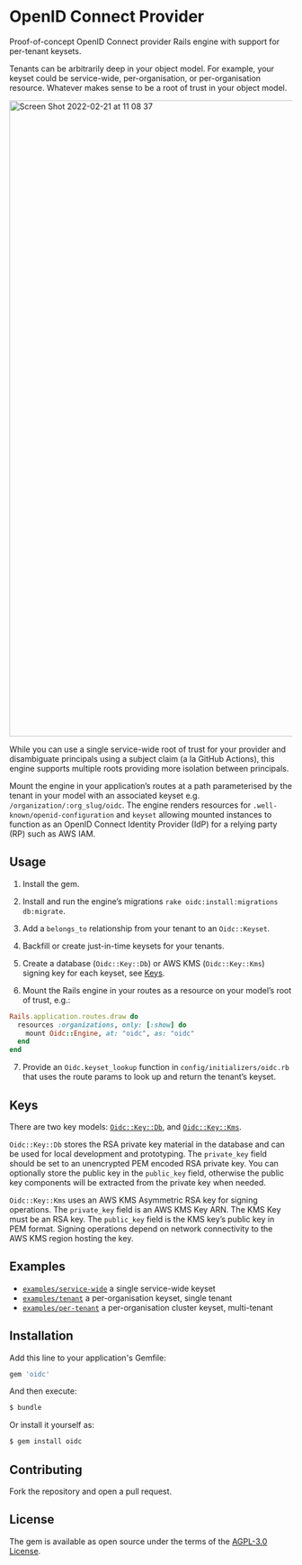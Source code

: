 # OpenID Connect Provider

Proof-of-concept OpenID Connect provider Rails engine with support for
per-tenant keysets.

Tenants can be arbitrarily deep in your object model. For example, your keyset
could be service-wide, per-organisation, or per-organisation resource. Whatever
makes sense to be a root of trust in your object model.

<img width="1129" alt="Screen Shot 2022-02-21 at 11 08 37" src="https://user-images.githubusercontent.com/22101/154870621-178cc98c-e83a-44b9-9877-2d124e5efefa.png">

While you can use a single service-wide root of trust for your provider and
disambiguate principals using a subject claim (a la GitHub Actions), this engine
supports multiple roots providing more isolation between principals.

Mount the engine in your application’s routes at a path parameterised by the
tenant in your model with an associated keyset e.g. `/organization/:org_slug/oidc`.
The engine renders resources for `.well-known/openid-configuration` and `keyset`
allowing mounted instances to function as an OpenID Connect Identity Provider (IdP)
for a relying party (RP) such as AWS IAM.

## Usage

1. Install the gem.
2. Install and run the engine’s migrations `rake oidc:install:migrations db:migrate`.
3. Add a `belongs_to` relationship from your tenant to an `Oidc::Keyset`.
4. Backfill or create just-in-time keysets for your tenants.
5. Create a database (`Oidc::Key::Db`) or AWS KMS (`Oidc::Key::Kms`) signing key
for each keyset, see [Keys](#keys).

6. Mount the Rails engine in your routes as a resource on your model’s root of
trust, e.g.:

```ruby
Rails.application.routes.draw do
  resources :organizations, only: [:show] do
    mount Oidc::Engine, at: "oidc", as: "oidc"
  end
end
```

7. Provide an `Oidc.keyset_lookup` function in `config/initializers/oidc.rb`
that uses the route params to look up and return the tenant’s keyset.

## Keys

There are two key models: [`Oidc::Key::Db`](app/models/oidc/key/db.rb), and
[`Oidc::Key::Kms`](app/models/oidc/key/kms.rb).

`Oidc::Key::Db` stores the RSA private key material in the database and can be
used for local development and prototyping. The `private_key` field should be
set to an unencrypted PEM encoded RSA private key. You can optionally store the
public key in the `public_key` field, otherwise the public key components will
be extracted from the private key when needed.

`Oidc::Key::Kms` uses an AWS KMS Asymmetric RSA key for signing operations. The
`private_key` field is an AWS KMS Key ARN. The KMS Key must be an RSA key. The
`public_key` field is the KMS key’s public key in PEM format. Signing operations
depend on network connectivity to the AWS KMS region hosting the key.

## Examples

- [`examples/service-wide`](examples/service-wide) a single service-wide keyset
- [`examples/tenant`](examples/tenant) a per-organisation keyset, single tenant
- [`examples/per-tenant`](examples/per-tenant) a per-organisation cluster keyset, multi-tenant

## Installation
Add this line to your application's Gemfile:

```ruby
gem 'oidc'
```

And then execute:
```bash
$ bundle
```

Or install it yourself as:
```bash
$ gem install oidc
```

## Contributing
Fork the repository and open a pull request.

## License
The gem is available as open source under the terms of the [AGPL-3.0 License](https://opensource.org/licenses/AGPL-3.0).
